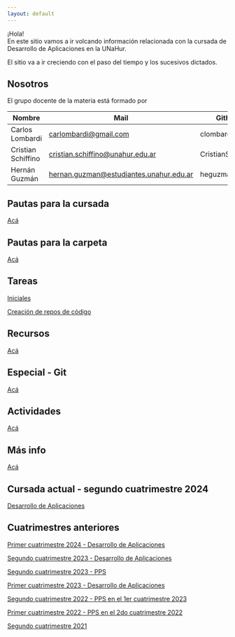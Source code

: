```yaml
---
layout: default
---
```


¡Hola!  
En este sitio vamos a ir volcando información relacionada con la cursada de Desarrollo de Aplicaciones en la UNaHur.

El sitio va a ir creciendo con el paso del tiempo y los sucesivos dictados.


## Nosotros
El grupo docente de la materia está formado por

| Nombre | Mail | Github | Trello |
| --- | --- | --- | --- |
| Carlos Lombardi | carlombardi@gmail.com | clombardi | @carloslombardi |
| Cristian Schiffino | cristian.schiffino@unahur.edu.ar | CristianSchiffino | @cristianschiffino1 |
| Hernán Guzmán | hernan.guzman@estudiantes.unahur.edu.ar | heguzman | @hernanguzman8 |


## Pautas para la cursada
[Acá](./pautas-para-la-cursada)

## Pautas para la carpeta
[Acá](./pautas-para-la-carpeta)

## Tareas 
[Iniciales](./tareas-iniciales)

[Creación de repos de código](./creacion-repos-de-codigo)

## Recursos
[Acá](./recursos/recursos-index)

## Especial - Git
[Acá](./git/git-index)

## Actividades
[Acá](./actividades)

## Más info
[Acá](./mas-info)

## Cursada actual - segundo cuatrimestre 2024
[Desarrollo de Aplicaciones](./cuatrimestres/2024s2-desapp)  

## Cuatrimestres anteriores
[Primer cuatrimestre 2024 - Desarrollo de Aplicaciones](./cuatrimestres/2024s1-desapp)  

[Segundo cuatrimestre 2023 - Desarrollo de Aplicaciones](./cuatrimestres/2023s2-desapp)  

[Segundo cuatrimestre 2023 - PPS](./cuatrimestres/2023s2-pps)

[Primer cuatrimestre 2023 - Desarrollo de Aplicaciones](./cuatrimestres/2023s1)

[Segundo cuatrimestre 2022 - PPS en el 1er cuatrimestre 2023](./cuatrimestres/2022s2)

[Primer cuatrimestre 2022 - PPS en el 2do cuatrimestre 2022](./cuatrimestres/2022s1)

[Segundo cuatrimestre 2021](./cuatrimestres/2021s2)  
